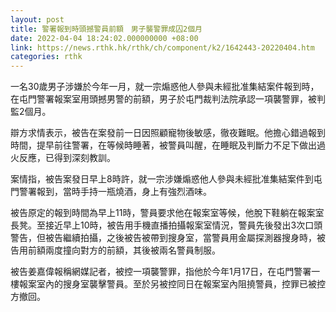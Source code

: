 ```yaml
---
layout: post
title: 警署報到時頭撼警員前額　男子襲警罪成囚2個月
date: 2022-04-04 18:24:02.000000000 +08:00
link: https://news.rthk.hk/rthk/ch/component/k2/1642443-20220404.htm
categories: rthk
---
```


一名30歲男子涉嫌於今年一月，就一宗煽惑他人參與未經批准集結案件報到時，在屯門警署報案室用頭撼男警的前額，男子於屯門裁判法院承認一項襲警罪，被判監2個月。

辯方求情表示，被告在案發前一日因照顧寵物後敏感，徹夜難眠。他擔心錯過報到時間，提早前往警署，在等候時睡著，被警員叫醒，在睡眠及判斷力不足下做出過火反應，已得到深刻教訓。 

案情指，被告案發日早上8時許，就一宗涉嫌煽惑他人參與未經批准集結案件到屯門警署報到，當時手持一瓶燒酒，身上有強烈酒味。

被告原定的報到時間為早上11時，警員要求他在報案室等候，他脫下鞋躺在報案室長凳。至接近早上10時，被告用手機直播拍攝報案室情況，警員先後發出3次口頭警告，但被告繼續拍攝，之後被告被帶到搜身室，當警員用金屬探測器搜身時，被告用前額兩度撞向對方的前額，其後被兩名警員制服。

被告姜嘉偉報稱網媒記者，被控一項襲警罪，指他於今年1月17日，在屯門警署一樓報案室內的搜身室襲擊警員。至於另被控同日在報案室內阻撓警員，控罪已被控方撤回。
